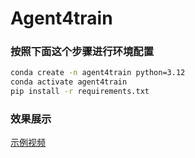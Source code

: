 # Agent4train
### 按照下面这个步骤进行环境配置
```bash
conda create -n agent4train python=3.12
conda activate agent4train
pip install -r requirements.txt
```
### 效果展示
[示例视频](https://github.com/user-attachments/assets/ed4dcf73-c588-4000-80f5-c920ba172fa5)